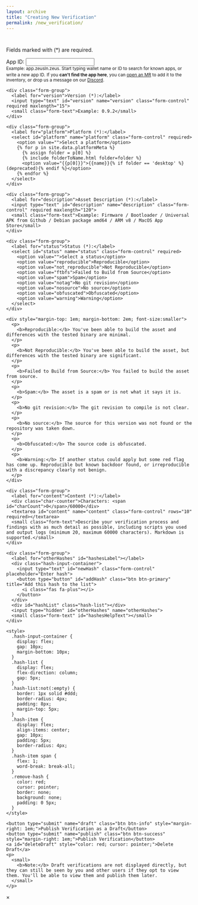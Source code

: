 ```yaml
---
layout: archive
title: "Creating New Verification"
permalink: /new_verification/
---
```


<link rel="stylesheet" href="{{ base_path }}/assets/css/verifications.css">

<script type="text/javascript" src="{{'/dist/verifications.bundle.min.js' | relative_url }}"></script>

<div class="form-container">
  <div class="info-message"></div>

  <div id="previousAttestations" style="margin-bottom: 3em;"></div>

  <div>
    <p>Fields marked with (*) are required.</p>
  </div>

  <form id="attestationForm" onsubmit="handleSubmit(event)">
    <div class="form-group">
      <label for="appId">App ID:</label>
      <input type="text" id="appId" name="appId" class="form-control" autocomplete="off" maxlength="50">
      <div id="appIdSuggestions" class="suggestions-container"></div>
      <small class="form-text">Example: app.zeusln.zeus. Start typing wallet name or ID to search for known apps, or write a new app ID.</small>
      <small class="form-text" style="margin-bottom: 1em;">If you <b>can't find the app here</b>, you can <a href="https://gitlab.com/walletscrutiny/walletScrutinyCom/-/wikis/How-to-Contribute-to-WalletScrutiny#add-products" target="_blank">open an MR</a> to add it to the inventory, or drop us a message on our <a href="https://discord.com/channels/1011450447392940082/1012176837486596106" target="_blank">Discord</a>.</small>
    </div>

    <div class="form-group">
      <label for="version">Version (*):</label>
      <input type="text" id="version" name="version" class="form-control" required maxlength="15">
      <small class="form-text">Example: 0.9.2</small>
    </div>

    <div class="form-group">
      <label for="platform">Platform (*):</label>
      <select id="platform" name="platform" class="form-control" required>
        <option value="">Select a platform</option>
        {% for p in site.data.platformMeta %}
          {% assign folder = p[0] %}
          {% include folderToName.html folder=folder %}
          <option value="{{p[0]}}">{{name}}{% if folder == 'desktop' %} (deprecated){% endif %}</option>
        {% endfor %} 
      </select>
    </div>

    <div class="form-group">
      <label for="description">Asset Description (*):</label>
      <input type="text" id="description" name="description" class="form-control" required maxlength="120">
      <small class="form-text">Example: Firmware / Bootloader / Universal APK from Github / Debian package amd64 / ARM v8 / MacOS App Store</small>
    </div>

    <div class="form-group">
      <label for="status">Status (*):</label>
      <select id="status" name="status" class="form-control" required>
        <option value="">Select a status</option>
        <option value="reproducible">Reproducible</option>
        <option value="not_reproducible">Not Reproducible</option>
        <option value="ftbfs">Failed to Build from Source</option>
        <option value="spam">Spam</option>
        <option value="notag">No git revision</option>
        <option value="nosource">No source</option>
        <option value="obfuscated">Obfuscated</option>
        <option value="warning">Warning</option>
      </select>
    </div>

    <div style="margin-top: 1em; margin-bottom: 2em; font-size:smaller">
      <p>
        <b>Reproducible:</b> You've been able to build the asset and differences with the tested binary are minimal.
      </p>
      <p>
        <b>Not Reproducible:</b> You've been able to build the asset, but differences with the tested binary are significant.
      </p>
      <p>
        <b>Failed to Build from Source:</b> You failed to build the asset from source.
      </p>
      <p>
        <b>Spam:</b> The asset is a spam or is not what it says it is.
      </p>
      <p>
        <b>No git revision:</b> The git revision to compile is not clear.
      </p>
      <p>
        <b>No source:</b> The source for this version was not found or the repository was taken down.
      </p>
      <p>
        <b>Obfuscated:</b> The source code is obfuscated.
      </p>
      <p>
        <b>Warning:</b> If another status could apply but some red flag has come up. Reproducible but known backdoor found, or irreproducible with a discrepancy clearly not benign.
      </p>
    </div>

    <div class="form-group">
      <label for="content">Content (*):</label>
      <div class="char-counter">Characters: <span id="charCount">0</span>/60000</div>
      <textarea id="content" name="content" class="form-control" rows="10" required></textarea>
      <small class="form-text">Describe your verification process and findings with as much detail as possible, including scripts you used and output logs (minimum 20, maximum 60000 characters). Markdown is supported.</small>
    </div>

    <div class="form-group">
      <label for="otherHashes" id="hashesLabel"></label>
      <div class="hash-input-container">
        <input type="text" id="newHash" class="form-control" placeholder="Enter hash">
        <button type="button" id="addHash" class="btn btn-primary" title="Add this hash to the list">
          <i class="fas fa-plus"></i>
        </button>
      </div>
      <div id="hashList" class="hash-list"></div>
      <input type="hidden" id="otherHashes" name="otherHashes">
      <small class="form-text" id="hashesHelpText"></small>
    </div>

    <style>
      .hash-input-container {
        display: flex;
        gap: 10px;
        margin-bottom: 10px;
      }
      .hash-list {
        display: flex;
        flex-direction: column;
        gap: 5px;
      }
      .hash-list:not(:empty) {
        border: 1px solid #ddd;
        border-radius: 4px;
        padding: 8px;
        margin-top: 5px;
      }
      .hash-item {
        display: flex;
        align-items: center;
        gap: 10px;
        padding: 5px;
        border-radius: 4px;
      }
      .hash-item span {
        flex: 1;
        word-break: break-all;
      }
      .remove-hash {
        color: red;
        cursor: pointer;
        border: none;
        background: none;
        padding: 0 5px;
      }
    </style>

    <button type="submit" name="draft" class="btn btn-info" style="margin-right: 1em;">Publish Verification as a Draft</button>
    <button type="submit" name="publish" class="btn btn-success" style="margin-right: 1em;">Publish Verification</button>
    <a id="deleteDraft" style="color: red; cursor: pointer;">Delete Draft</a>
    <p>
      <small>
        <b>Note:</b> Draft verifications are not displayed directly, but they can still be seen by you and other users if they opt to view them. You'll be able to view them and publish them later.
      </small>
    </p>
  </form>
</div>

<div id="verificationModal">
  <span id="closeModal">&times;</span>
  <div id="verificationContent"></div>
</div>

<script>
let hashes = [];
let hashList, otherHashesInput, hashInput;

function updateHiddenInput() {
  if (otherHashesInput) {
    otherHashesInput.value = hashes.join(',');
  }
}

function addHash(hash) {
  if (!hash) return;
  if (hashes.includes(hash)) {
    showToast('This hash is already in the list', 'error');
    return;
  }
  
  if (!hashList) {
    hashList = document.getElementById('hashList');
  }
  
  const hashItem = document.createElement('div');
  hashItem.className = 'hash-item';
  hashItem.innerHTML = `
    <span>${hash}</span>
    <button type="button" class="remove-hash" title="Remove this hash from the list">
      <i class="fas fa-minus"></i>
    </button>
  `;

  hashItem.querySelector('.remove-hash').addEventListener('click', () => {
    hashes = hashes.filter(h => h !== hash);
    hashItem.remove();
    updateHiddenInput();
  });

  hashList.appendChild(hashItem);
  hashes.push(hash);
  updateHiddenInput();
  if (hashInput) {
    hashInput.value = '';
  }
} 

function validateForm() {
  const content = document.getElementById('content').value.trim();

  if (content.length < 20) {
    showToast('Content must be at least 20 characters long', 'error');
    return false;
  }
  if (content.length > 60000) {
    showToast('Content cannot exceed 60000 characters', 'error');
    return false;
  }

  return true;
}

async function loadUrlParamsAndGetAssetInfo() {
  const showError = (message) => {
    document.querySelector('.form-container').style.display = 'none';
    
    const errorDiv = document.createElement('div');
    errorDiv.className = 'error-message';
    errorDiv.innerHTML = `
      <p>${message}</p>
      <p><a href="/assets/" class="btn btn-info">Return to assets page</a></p>
    `;
    
    document.querySelector('.form-container').insertAdjacentElement('beforebegin', errorDiv);
  };

  if (!await userHasBrowserExtension()) {
    showError('A Nostr browser extension is required to create verifications.');
    return;
  }

  try {
    await nostrConnect();
  } catch (e) {
    console.error("Failed to connect to Nostr", e);
    showToast('It was impossible to connect to Nostr. Please check your browser extension and try again.', 'error');
    return;
  }

  const urlParams = new URLSearchParams(window.location.search);
  const draftVerificationEventId = urlParams.get('draftVerificationEventId');
  const action = urlParams.get('action');

  if (draftVerificationEventId && action) {
    const draftButton = document.querySelector('button[name="draft"]');
    if (draftButton) {
      draftButton.textContent = 'Save Draft Verification';
    }

    const draftVerificationEvent = await getDraftVerificationEvent(draftVerificationEventId);

    const eventContent = JSON.parse(draftVerificationEvent.content);

    document.getElementById('appId').value = draftVerificationEvent.tags.find(tag => tag[0] === 'i')?.[1] || '';
    document.getElementById('version').value = draftVerificationEvent.tags.find(tag => tag[0] === 'version')?.[1] || '';
    document.getElementById('platform').value = draftVerificationEvent.tags.find(tag => tag[0] === 'platform')?.[1] || '';
    document.getElementById('description').value = eventContent.description || '';
    document.getElementById('status').value = draftVerificationEvent.tags.find(tag => tag[0] === 'status')?.[1] || '';
    document.getElementById('content').value = eventContent.content || '';

    const hashes = draftVerificationEvent.tags?.filter(tag => tag[0] === 'x').map(tag => tag[1]) || [];
    hashes.forEach(hash => addHash(hash));
  } else {
    const deleteDraftBtn = document.getElementById('deleteDraft');
    if (deleteDraftBtn) {
      deleteDraftBtn.style.display = 'none';
    }
  }

  if (window.wallets && window.wallets.length > 0) {
    setupAppIdAutocomplete();
  }

  const fields = ['version', 'appId', 'platform'];
  fields.forEach(field => {
    const value = DOMPurify.sanitize(urlParams.get(field), purifyConfig);
    if (value) {
      document.getElementById(field).value = value;
    }
  });

  const sha256 = DOMPurify.sanitize(urlParams.get('sha256'), purifyConfig);

  // Update the hashes label based on whether sha256 is present
  const hashesLabel = document.getElementById('hashesLabel');
  const hashesHelpText = document.getElementById('hashesHelpText');
  if (sha256) {
    hashesLabel.textContent = 'Additional related hashes:';
    hashesHelpText.textContent = 'If you find other related binaries (e.g., APKs within an AAB) that are also reproducible, you can add the hashes of those additional binaries to your verification.';
  } else {
    hashesLabel.textContent = 'Asset hashes*:';
    hashesHelpText.textContent = 'Add the SHA-256 hash(es) of the asset(s) you are verifying. Each hash must be 64 hexadecimal characters.';
  }

  let message = '';

  if (sha256) {
    // Show asset information and previous verifications
    const result = await renderAssetsTable({
      htmlElementId:'previousAttestations',
      sha256: sha256,
      hideConfig: {buttons: true}
    });

    if (!result.hasVerifications) {
      document.getElementById('previousAttestations').style.display = 'none';
    }

    if (result.hasVerifications) {
      message = '<p>You are about to create a verification for a specific asset. Below you can find the asset information and other verifications that were made. Feel free to review them before creating your own.</p>';
    } else {
      message = '<p>Below you can find the asset information. Since there are no previous verifications, you will be the first one to provide feedback about this asset.</p>';
    }
  }

  message += '<p>To create the verification, fill all the fields, describing your verification process and findings with as much detail as possible.</p>';
  const infoMessage = document.querySelector('.info-message');
  infoMessage.innerHTML = message;
}

async function handleSubmit(event) {
  event.preventDefault();
  
  if (!validateForm()) {
    return;
  }

  const submitter = event.submitter;
  const isDraft = submitter.name === 'draft';

  const sha256 = DOMPurify.sanitize(new URLSearchParams(window.location.search).get('sha256'), purifyConfig);
  const assetEventId = DOMPurify.sanitize(new URLSearchParams(window.location.search).get('assetEventId'), purifyConfig);
  const otherHashesValue = document.getElementById('otherHashes').value.trim();

  // Combine sha256 and otherHashes into a single parameter
  let hashes = sha256 ? [sha256] : [];
  if (otherHashesValue) {
    hashes = hashes.concat(otherHashesValue.split(','));
  }

  const formData = {
    hashes: hashes,
    description: document.getElementById('description').value.trim(),
    content: document.getElementById('content').value.trim(),
    appId: document.getElementById('appId').value.trim(),
    version: document.getElementById('version').value.trim(),
    status: document.getElementById('status').value,
    platform: document.getElementById('platform').value,
    assetEventId: assetEventId,
    isDraft: isDraft
  };

  const spinner = document.getElementById('loadingSpinner');
  spinner.style.display = 'block';

  try {
    await createVerification(formData);
    spinner.style.display = 'none';
    await showToast(isDraft ? 'Draft published successfully!' : 'Verification published successfully!');
    if (!isDraft) {
      window.location.href = '/asset/?sha256=' + sha256;
    }
  } catch (error) {
    spinner.style.display = 'none';
    showToast(error.message, 'error');
  }
}

function updateCharCount() {
  const content = document.getElementById('content').value;
  const charCount = document.getElementById('charCount');
  charCount.textContent = content.length;
}

document.addEventListener('DOMContentLoaded', function() {
  loadUrlParamsAndGetAssetInfo();

  document.getElementById('content').addEventListener('input', updateCharCount);

  // Hash management
  hashInput = document.getElementById('newHash');
  const addHashBtn = document.getElementById('addHash');
  hashList = document.getElementById('hashList');
  otherHashesInput = document.getElementById('otherHashes');

  const deleteDraftBtn = document.getElementById('deleteDraft');
  deleteDraftBtn.addEventListener('click', async function() {
    const urlParams = new URLSearchParams(window.location.search);
    const draftVerificationEventId = urlParams.get('draftVerificationEventId');
    
    if (!draftVerificationEventId) {
      showToast('No draft verification ID found', 'error');
      return;
    }

    if (confirm('Are you sure you want to delete this draft verification? This action cannot be undone.')) {
      try {
        await deleteDraftVerification(draftVerificationEventId);
        showToast('Draft verification deleted successfully');
        window.location.href = '/assets/';
      } catch (error) {
        showToast(error.message, 'error');
      }
    }
  });

  addHashBtn.addEventListener('click', () => {
    const hash = hashInput.value.trim();
    if (!hash) {
      showToast('Please enter a hash value', 'error');
      return;
    }
    if (!/^[a-fA-F0-9]{64}$/.test(hash)) {
      showToast('Invalid hash format. Must be 64 hexadecimal characters', 'error');
      return;
    }
    addHash(hash);
  });

  hashInput.addEventListener('keypress', (e) => {
    if (e.key === 'Enter') {
      e.preventDefault();
      addHashBtn.click();
    }
  });
});
</script>